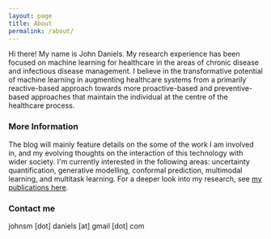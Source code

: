 ```yaml
---
layout: page
title: About
permalink: /about/
---
```


Hi there! My name is John Daniels. My research experience has been focused on machine learning for healthcare in the areas of chronic disease and infectious disease management. I believe in the transformative potential of machine learning in augmenting healthcare systems from a primarily reactive-based approach towards more proactive-based and preventive-based approaches that maintain the individual at the centre of the healthcare process.

### More Information
The blog will mainly feature details on the some of the work I am involved in, and my evolving thoughts on the interaction of this technology with wider society. I'm currently interested in the following areas: uncertainty quantification, generative modelling, conformal prediction, multimodal learning, and multitask learning.  For a deeper look into my research, see [my publications here](https://scholar.google.com/citations?hl=en&user=TGzM-T8AAAAJ).

### Contact me 
johnsm [dot] daniels [at] gmail [dot] com



